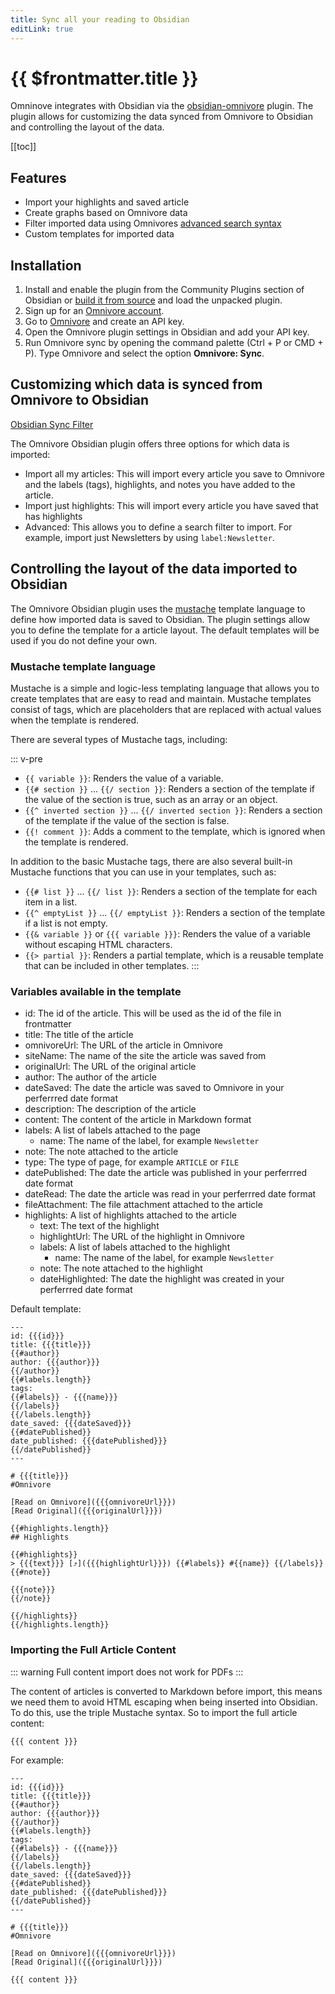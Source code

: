 ```yaml
---
title: Sync all your reading to Obsidian
editLink: true
---
```


# {{ $frontmatter.title }}

Omninove integrates with Obsidian via the [obsidian-omnivore](https://github.com/omnivore-app/obsidian-omnivore) plugin. The plugin allows for customizing the data synced from Omnivore to Obsidian and controlling the layout of the data.

[[toc]]

## Features

* Import your highlights and saved article
* Create graphs based on Omnivore data
* Filter imported data using Omnivores [advanced search syntax](https://omnivore.app/help/search)
* Custom templates for imported data

## Installation

1. Install and enable the plugin from the Community Plugins section of Obsidian or [build it from source](https://github.com/omnivore-app/obsidian-omnivore) and load the unpacked plugin.
2. Sign up for an [Omnivore account](https://omnivore.app).
3. Go to [Omnivore](https://omnivore.app/settings/api) and create an API key.
4. Open the Omnivore plugin settings in Obsidian and add your API key.
5. Run Omnivore sync by opening the command palette (Ctrl + P or CMD + P). Type Omnivore and select the option **Omnivore: Sync**.

## Customizing which data is synced from Omnivore to Obsidian

[Obsidian Sync Filter](./images/obsidian-sync-filter.png)

The Omnivore Obsidian plugin offers three options for which data is imported:

* Import all my articles: This will import every article you save to Omnivore and the labels (tags), highlights, and notes you have added to the article.
* Import just highlights: This will import every article you have saved that has highlights
* Advanced: This allows you to define a search filter to import. For example, import just Newsletters by using `label:Newsletter`.

## Controlling the layout of the data imported to Obsidian

The Omnivore Obsidian plugin uses the [mustache](https://mustache.github.io/) template language to define how imported data is saved to Obsidian. The plugin settings allow you to define the template for a article layout. The default templates will be used if you do not define your own.

### Mustache template language

Mustache is a simple and logic-less templating language that allows you to create templates that are easy to read and maintain. Mustache templates consist of tags, which are placeholders that are replaced with actual values when the template is rendered.

There are several types of Mustache tags, including:

::: v-pre

* `{{ variable }}`: Renders the value of a variable.
* `{{# section }}` ... `{{/ section }}`: Renders a section of the template if the value of the section is true, such as an array or an object.
* `{{^ inverted section }}` ... `{{/ inverted section }}`: Renders a section of the template if the value of the section is false.
* `{{! comment }}`: Adds a comment to the template, which is ignored when the template is rendered.

In addition to the basic Mustache tags, there are also several built-in Mustache functions that you can use in your templates, such as:

* `{{# list }}` ... `{{/ list }}`: Renders a section of the template for each item in a list.
* `{{^ emptyList }}` ... `{{/ emptyList }}`: Renders a section of the template if a list is not empty.
* `{{& variable }}` or `{{{ variable }}}`: Renders the value of a variable without escaping HTML characters.
* `{{> partial }}`: Renders a partial template, which is a reusable template that can be included in other templates.
:::

### Variables available in the template

* id: The id of the article. This will be used as the id of the file in frontmatter
* title: The title of the article
* omnivoreUrl: The URL of the article in Omnivore
* siteName: The name of the site the article was saved from
* originalUrl: The URL of the original article
* author: The author of the article
* dateSaved: The date the article was saved to Omnivore in your perferrred date format
* description: The description of the article
* content: The content of the article in Markdown format
* labels: A list of labels attached to the page
  * name: The name of the label, for example `Newsletter`
* note: The note attached to the article
* type: The type of page, for example `ARTICLE` or `FILE`
* datePublished: The date the article was published in your perferrred date format
* dateRead: The date the article was read in your perferrred date format
* fileAttachment: The file attachment attached to the article
* highlights: A list of highlights attached to the article
  * text: The text of the highlight
  * highlightUrl: The URL of the highlight in Omnivore
  * labels: A list of labels attached to the highlight
    * name: The name of the label, for example `Newsletter`
  * note: The note attached to the highlight
  * dateHighlighted: The date the highlight was created in your perferrred date format

Default template:

```
---
id: {{{id}}}
title: {{{title}}}
{{#author}}
author: {{{author}}}
{{/author}}
{{#labels.length}}
tags:
{{#labels}} - {{{name}}}
{{/labels}}
{{/labels.length}}
date_saved: {{{dateSaved}}}
{{#datePublished}}
date_published: {{{datePublished}}}
{{/datePublished}}
---

# {{{title}}}
#Omnivore

[Read on Omnivore]({{{omnivoreUrl}}})
[Read Original]({{{originalUrl}}})

{{#highlights.length}}
## Highlights

{{#highlights}}
> {{{text}}} [⤴️]({{{highlightUrl}}}) {{#labels}} #{{name}} {{/labels}}
{{#note}}

{{{note}}}
{{/note}}

{{/highlights}}
{{/highlights.length}}
```

### Importing the Full Article Content

::: warning Full content import does not work for PDFs
:::

The content of articles is converted to Markdown before import, this means we need them to avoid HTML
escaping when being inserted into Obsidian. To do this, use the triple Mustache syntax. So to import the full article content:

```
{{{ content }}}
```

For example:

```
---
id: {{{id}}}
title: {{{title}}}
{{#author}}
author: {{{author}}}
{{/author}}
{{#labels.length}}
tags:
{{#labels}} - {{{name}}}
{{/labels}}
{{/labels.length}}
date_saved: {{{dateSaved}}}
{{#datePublished}}
date_published: {{{datePublished}}}
{{/datePublished}}
---

# {{{title}}}
#Omnivore

[Read on Omnivore]({{{omnivoreUrl}}})
[Read Original]({{{originalUrl}}})

{{{ content }}}

```
